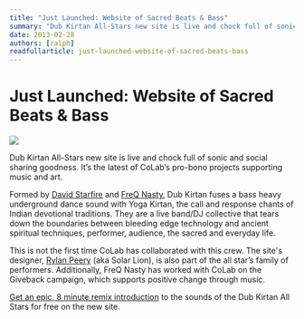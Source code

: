 ```yaml
---
title: "Just Launched: Website of Sacred Beats & Bass"
summary: "Dub Kirtan All-Stars new site is live and chock full of sonic and social sharing goodness. It’s the latest of CoLab’s prono projects supporting music and art."
date: 2013-02-28
authors: [ralph]
readfullarticle: just-launched-website-of-sacred-beats-bass
---
```


# Just Launched: Website of Sacred Beats & Bass

<a href="http://dubkirtan.com/"><img src="/assets/img/blog/2013-02-28.png" class="center-element"></a>

Dub Kirtan All-Stars new site is live and chock full of sonic and social sharing goodness. It’s the latest of CoLab’s pro-bono projects supporting music and art.

Formed by [David Starfire](http://davidstarfire.com/) and [FreQ Nasty](http://www.freqnasty.com/), Dub Kirtan fuses a bass heavy underground dance sound with Yoga Kirtan, the call and response chants of Indian devotional traditions. They are a live band/DJ collective that tears down the boundaries between bleeding edge technology and ancient spiritual techniques, performer, audience, the sacred and everyday life.

This is not the first time CoLab has collaborated with this crew. The site's designer, [Rylan Peery](http://colab.coop/team) (aka Solar Lion), is also part of the all star’s family of performers. Additionally, FreQ Nasty has worked with CoLab on the Giveback campaign, which supports positive change through music.

[Get an epic, 8 minute remix introduction](http://dubkirtan.com/) to the sounds of the Dub Kirtan All Stars for free on the new site.
